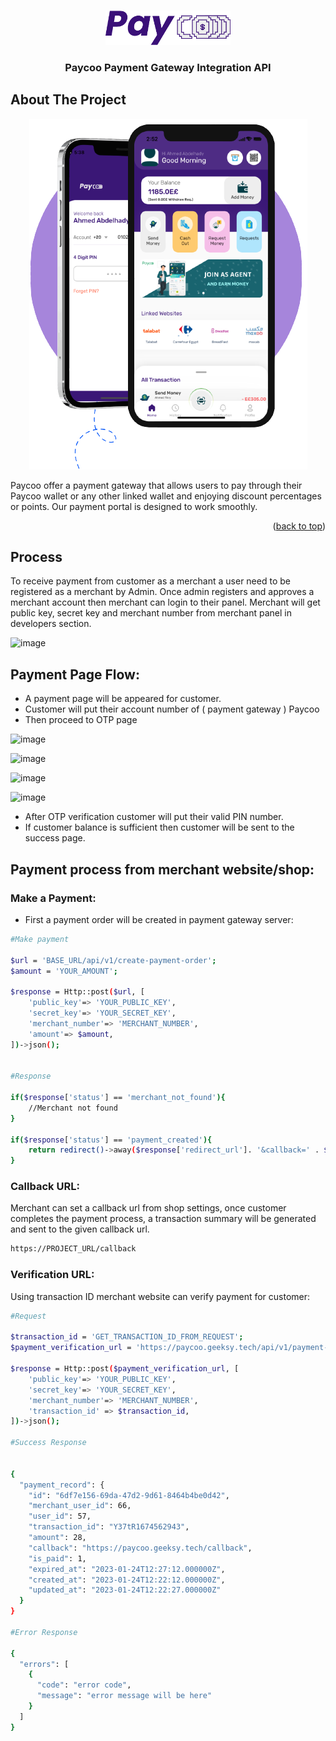 <a name="readme-top"></a>
<!-- PROJECT LOGO -->
<br />
<div align="center">
  <a href="https://paycoo.app">
    <img src="logo.png" width="200" alt="Logo">
  </a>

  <h3 align="center">Paycoo Payment Gateway Integration API</h3>
</div>





<!-- ABOUT THE PROJECT -->
## About The Project

<div align="center">
  <a href="https://paycoo.app">
    <img src="app.png">
  </a>
</div>

Paycoo offer a payment gateway that allows users to pay through their Paycoo wallet or any other linked wallet and enjoying discount percentages or points. Our payment portal is designed to work smoothly.
<p align="right">(<a href="#readme-top">back to top</a>)</p>

<!-- GETTING STARTED -->
## Process

To receive payment from customer as a merchant a user need to be registered as a merchant by Admin. Once admin registers and approves a merchant account then merchant can login to their panel. Merchant will get public key, secret key and merchant number from merchant panel in developers section.

![image](https://user-images.githubusercontent.com/47082945/229163840-55dc558a-8154-4d6d-a42e-081e446ba372.png)


## Payment Page Flow:

- A payment page will be appeared for customer.
- Customer will put their account number of ( payment gateway ) Paycoo
- Then proceed to OTP page

![image](https://user-images.githubusercontent.com/47082945/229157776-89baf44f-e0b4-4408-9f32-f97c3de62f96.png)

![image](https://user-images.githubusercontent.com/47082945/229157842-e6cd4f24-b053-4137-a2aa-10a3f75e99b2.png)

![image](https://user-images.githubusercontent.com/47082945/229157864-29a4980c-c78e-44a7-8c60-d204f92efeef.png)

![image](https://user-images.githubusercontent.com/47082945/229157907-dd6b33da-335a-40f9-af5a-75ce0cac2e25.png)


- After OTP verification customer will put their valid PIN number.
- If customer balance is sufficient then customer will be sent to the success page.

## Payment process from merchant website/shop:

### Make a Payment:

- First a payment order will be created in payment gateway server:
```sh
#Make payment

$url = 'BASE_URL/api/v1/create-payment-order';
$amount = 'YOUR_AMOUNT';

$response = Http::post($url, [
    'public_key'=> 'YOUR_PUBLIC_KEY',
    'secret_key'=> 'YOUR_SECRET_KEY',
    'merchant_number'=> 'MERCHANT_NUMBER',
    'amount'=> $amount,
])->json();


#Response

if($response['status'] == 'merchant_not_found'){
    //Merchant not found
}

if($response['status'] == 'payment_created'){
    return redirect()->away($response['redirect_url']. '&callback=' . $URL_YOU_WANT_TO_REDIRECT_AFTER_PAYMENT_DONE);
}

   ```
 
 
### Callback URL:

Merchant can set a callback url from shop settings, once customer completes the payment process, a transaction summary will be generated and sent to the given callback url.

```sh
https://PROJECT_URL/callback
   ```


### Verification URL:

Using transaction ID merchant website can verify payment for customer:

```sh
#Request

$transaction_id = 'GET_TRANSACTION_ID_FROM_REQUEST';
$payment_verification_url = 'https://paycoo.geeksy.tech/api/v1/payment-verification';

$response = Http::post($payment_verification_url, [
    'public_key'=> 'YOUR_PUBLIC_KEY',
    'secret_key'=> 'YOUR_SECRET_KEY',
    'merchant_number'=> 'MERCHANT_NUMBER',
    'transaction_id' => $transaction_id,
])->json();

#Success Response


{
  "payment_record": {
    "id": "6df7e156-69da-47d2-9d61-8464b4be0d42",
    "merchant_user_id": 66,
    "user_id": 57,
    "transaction_id": "Y37tR1674562943",
    "amount": 28,
    "callback": "https://paycoo.geeksy.tech/callback",
    "is_paid": 1,
    "expired_at": "2023-01-24T12:27:12.000000Z",
    "created_at": "2023-01-24T12:22:12.000000Z",
    "updated_at": "2023-01-24T12:22:27.000000Z"
  }
}

#Error Response

{
  "errors": [
    {
      "code": "error code",
      "message": "error message will be here"
    }
  ]
}

   ```
